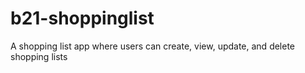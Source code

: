 # b21-shoppinglist
A shopping list app where users can create, view, update, and delete shopping lists
